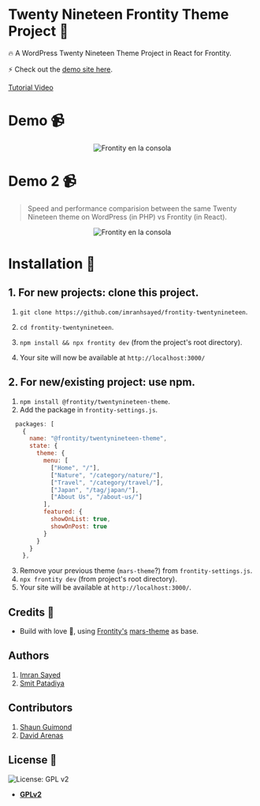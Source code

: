 # Twenty Nineteen Frontity Theme Project :art:

:fire: A WordPress Twenty Nineteen Theme Project in React for Frontity.

:zap: Check out the [demo site here](https://twentynineteen.frontity.org/).

[Tutorial Video](https://youtu.be/i1LaEDv0PNk)

# Demo :video_camera:

<p align="center">
  <img alt="Frontity en la consola" src="assets/demo.gif">
</p>

# Demo 2 :video_camera:

> Speed and performance comparision between the same Twenty Nineteen theme on WordPress (in PHP) vs Frontity (in React).

<p align="center">
  <img alt="Frontity en la consola" src="assets/demo-compare.gif">
</p>

# Installation :wrench:

## 1. For new projects: clone this project.

1. `git clone https://github.com/imranhsayed/frontity-twentynineteen`.
2. `cd frontity-twentynineteen`.
3. `npm install && npx frontity dev` (from the project's root directory).

4. Your site will now be available at `http://localhost:3000/`

## 2. For new/existing project: use npm.

1. `npm install @frontity/twentynineteen-theme`.
2. Add the package in `frontity-settings.js`.

```javascript
  packages: [
    {
      name: "@frontity/twentynineteen-theme",
      state: {
        theme: {
          menu: [
            ["Home", "/"],
            ["Nature", "/category/nature/"],
            ["Travel", "/category/travel/"],
            ["Japan", "/tag/japan/"],
            ["About Us", "/about-us/"]
          ],
          featured: {
            showOnList: true,
            showOnPost: true
          }
        }
      }
    },
```

3. Remove your previous theme (`mars-theme`?) from `frontity-settings.js`.
4. `npx frontity dev` (from project's root directory).
5. Your site will be available at `http://localhost:3000/`.

## Credits :white_flower:

- Build with love :blue_heart:, using [Frontity's](https://frontity.org) [mars-theme](https://www.npmjs.com/package/@frontity/mars-theme) as base.

## Authors

1. [Imran Sayed](https://twitter.com/imranhsayed)
2. [Smit Patadiya](https://twitter.com/smit_patadiya)

## Contributors

1. [Shaun Guimond](https://twitter.com/shagui88)
2. [David Arenas](https://twitter.com/darerodz)

## License :scroll:

![License: GPL v2](https://img.shields.io/badge/License-GPL%20v2-blue.svg)

- **[GPLv2](https://www.gnu.org/licenses/old-licenses/gpl-2.0.en.html)**
